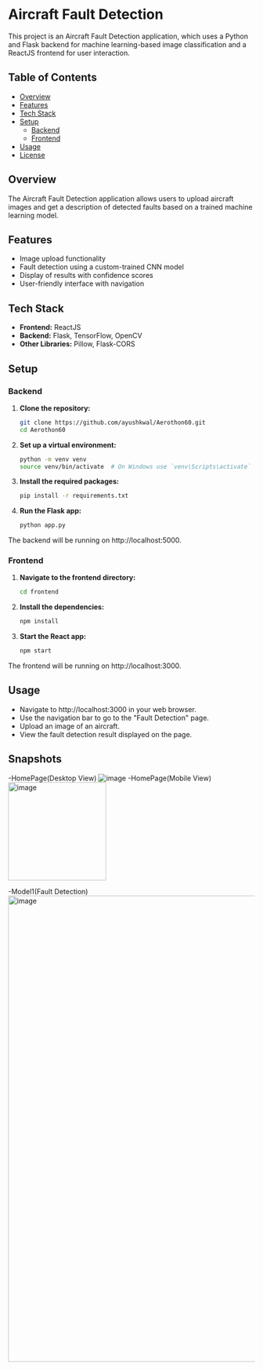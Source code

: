 # Aircraft Fault Detection

This project is an Aircraft Fault Detection application, which uses a Python and Flask backend for machine learning-based image classification and a ReactJS frontend for user interaction.

## Table of Contents
- [Overview](#overview)
- [Features](#features)
- [Tech Stack](#tech-stack)
- [Setup](#setup)
  - [Backend](#backend)
  - [Frontend](#frontend)
- [Usage](#usage)
- [License](#license)

## Overview
The Aircraft Fault Detection application allows users to upload aircraft images and get a description of detected faults based on a trained machine learning model.

## Features
- Image upload functionality
- Fault detection using a custom-trained CNN model
- Display of results with confidence scores
- User-friendly interface with navigation

## Tech Stack
- **Frontend:** ReactJS
- **Backend:** Flask, TensorFlow, OpenCV
- **Other Libraries:** Pillow, Flask-CORS

## Setup

### Backend

1. **Clone the repository:**
   ```bash
   git clone https://github.com/ayushkwal/Aerothon60.git
   cd Aerothon60

2. **Set up a virtual environment:**
   ```bash
   python -m venv venv
   source venv/bin/activate  # On Windows use `venv\Scripts\activate`

3. **Install the required packages:**
   ```bash
   pip install -r requirements.txt

4. **Run the Flask app:**
   ```bash
   python app.py

The backend will be running on http://localhost:5000.

### Frontend

1. **Navigate to the frontend directory:**
   ```bash
   cd frontend

2. **Install the dependencies:**
   ```bash
   npm install

3. **Start the React app:**
   ```bash
   npm start

The frontend will be running on http://localhost:3000.

## Usage
- Navigate to http://localhost:3000 in your web browser.
- Use the navigation bar to go to the "Fault Detection" page.
- Upload an image of an aircraft.
- View the fault detection result displayed on the page.

## Snapshots
-HomePage(Desktop View)
![image](https://github.com/ayushkwal/Aerothon60/assets/70058068/8558ff25-9470-46a7-b769-fdd9315ab798)
-HomePage(Mobile View)
<img width="200" alt="image" src="https://github.com/ayushkwal/Aerothon60/assets/70058068/46936ed4-d6bd-4e18-b94f-02aa4ddeba69">


-Model1(Fault Detection)
<img width="950" alt="image" src="https://github.com/ayushkwal/Aerothon60/assets/70058068/5e8d30c0-604d-43d1-b74b-2882b60b8251">



   

